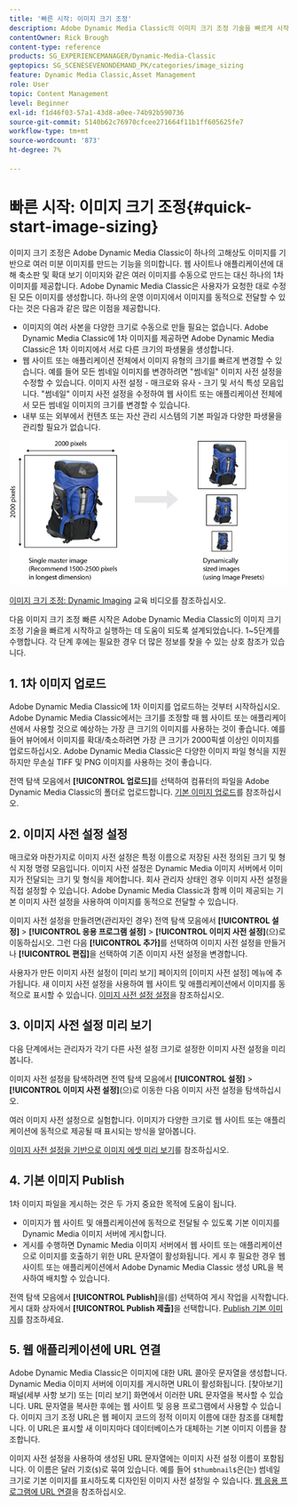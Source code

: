 ```yaml
---
title: '빠른 시작: 이미지 크기 조정'
description: Adobe Dynamic Media Classic의 이미지 크기 조정 기술을 빠르게 시작하고 실행하는 데 도움이 되는 이미지 크기 조정에 대한 소개 및 빠른 시작입니다.
contentOwner: Rick Brough
content-type: reference
products: SG_EXPERIENCEMANAGER/Dynamic-Media-Classic
geptopics: SG_SCENESEVENONDEMAND_PK/categories/image_sizing
feature: Dynamic Media Classic,Asset Management
role: User
topic: Content Management
level: Beginner
exl-id: f1d46f03-57a1-43d8-a0ee-74b92b590736
source-git-commit: 5140b62c76970cfcee271664f11b1ff605625fe7
workflow-type: tm+mt
source-wordcount: '873'
ht-degree: 7%

---
```


# 빠른 시작: 이미지 크기 조정{#quick-start-image-sizing}

이미지 크기 조정은 Adobe Dynamic Media Classic이 하나의 고해상도 이미지를 기반으로 여러 미분 이미지를 만드는 기능을 의미합니다. 웹 사이트나 애플리케이션에 대해 축소판 및 확대 보기 이미지와 같은 여러 이미지를 수동으로 만드는 대신 하나의 1차 이미지를 제공합니다. Adobe Dynamic Media Classic은 사용자가 요청한 대로 수정된 모든 이미지를 생성합니다. 하나의 운영 이미지에서 이미지를 동적으로 전달할 수 있다는 것은 다음과 같은 많은 이점을 제공합니다.

* 이미지의 여러 사본을 다양한 크기로 수동으로 만들 필요는 없습니다. Adobe Dynamic Media Classic에 1차 이미지를 제공하면 Adobe Dynamic Media Classic은 1차 이미지에서 서로 다른 크기의 파생물을 생성합니다.
* 웹 사이트 또는 애플리케이션 전체에서 이미지 유형의 크기를 빠르게 변경할 수 있습니다. 예를 들어 모든 썸네일 이미지를 변경하려면 &quot;썸네일&quot; 이미지 사전 설정을 수정할 수 있습니다. 이미지 사전 설정 - 매크로와 유사 - 크기 및 서식 특성 모음입니다. &quot;썸네일&quot; 이미지 사전 설정을 수정하여 웹 사이트 또는 애플리케이션 전체에서 모든 썸네일 이미지의 크기를 변경할 수 있습니다.
* 내부 또는 외부에서 컨텐츠 또는 자산 관리 시스템의 기본 파일과 다양한 파생물을 관리할 필요가 없습니다.

![동일한 고해상도 기본 파일에서 크기가 다른 파생 이미지를 여러 개 만들 수 있습니다.](/help/using/assets/is_derivative_sizes_popup.png)

[이미지 크기 조정: Dynamic Imaging](https://s7d5.scene7.com/s7viewers/html5/VideoViewer.html?videoserverurl=https://s7d5.scene7.com/is/content/&amp;emailurl=https://s7d5.scene7.com/s7/emailFriend&amp;serverUrl=https://s7d5.scene7.com/is/image/&amp;config=Scene7SharedAssets/Universal_HTML5_Video&amp;contenturl=https://s7d5.scene7.com/skins/&amp;asset=S7tutorials/557_Image%20Sizing_converted%20renamed_Dynamic%20Imaging-AVS) 교육 비디오를 참조하십시오.

다음 이미지 크기 조정 빠른 시작은 Adobe Dynamic Media Classic의 이미지 크기 조정 기술을 빠르게 시작하고 실행하는 데 도움이 되도록 설계되었습니다. 1~5단계를 수행합니다. 각 단계 후에는 필요한 경우 더 많은 정보를 찾을 수 있는 상호 참조가 있습니다.

## 1. 1차 이미지 업로드

Adobe Dynamic Media Classic에 1차 이미지를 업로드하는 것부터 시작하십시오. Adobe Dynamic Media Classic에서는 크기를 조정할 때 웹 사이트 또는 애플리케이션에서 사용할 것으로 예상하는 가장 큰 크기의 이미지를 사용하는 것이 좋습니다. 예를 들어 뷰어에서 이미지를 확대/축소하려면 가장 큰 크기가 2000픽셀 이상인 이미지를 업로드하십시오. Adobe Dynamic Media Classic은 다양한 이미지 파일 형식을 지원하지만 무손실 TIFF 및 PNG 이미지를 사용하는 것이 좋습니다.

전역 탐색 모음에서 **[!UICONTROL 업로드]**&#x200B;를 선택하여 컴퓨터의 파일을 Adobe Dynamic Media Classic의 폴더로 업로드합니다. [기본 이미지 업로드](uploading-master-images.md#uploading_master_images)를 참조하십시오.

## 2. 이미지 사전 설정 설정

매크로와 마찬가지로 이미지 사전 설정은 특정 이름으로 저장된 사전 정의된 크기 및 형식 지정 명령 모음입니다. 이미지 사전 설정은 Dynamic Media 이미지 서버에서 이미지가 전달되는 크기 및 형식을 제어합니다. 회사 관리자 상태인 경우 이미지 사전 설정을 직접 설정할 수 있습니다. Adobe Dynamic Media Classic과 함께 이미 제공되는 기본 이미지 사전 설정을 사용하여 이미지를 동적으로 전달할 수 있습니다.

이미지 사전 설정을 만들려면(관리자인 경우) 전역 탐색 모음에서 **[!UICONTROL 설정]** > **[!UICONTROL 응용 프로그램 설정]** > **[!UICONTROL 이미지 사전 설정]**(으)로 이동하십시오. 그런 다음 **[!UICONTROL 추가]**&#x200B;를 선택하여 이미지 사전 설정을 만들거나 **[!UICONTROL 편집]**&#x200B;을 선택하여 기존 이미지 사전 설정을 변경합니다.

사용자가 만든 이미지 사전 설정이 [미리 보기] 페이지의 [이미지 사전 설정] 메뉴에 추가됩니다. 새 이미지 사전 설정을 사용하여 웹 사이트 및 애플리케이션에서 이미지를 동적으로 표시할 수 있습니다. [이미지 사전 설정 설정](setting-image-presets.md#setting_up_image_presets)을 참조하십시오.

## 3. 이미지 사전 설정 미리 보기

다음 단계에서는 관리자가 각기 다른 사전 설정 크기로 설정한 이미지 사전 설정을 미리 봅니다.

이미지 사전 설정을 탐색하려면 전역 탐색 모음에서 **[!UICONTROL 설정]** > **[!UICONTROL 이미지 사전 설정]**(으)로 이동한 다음 이미지 사전 설정을 탐색하십시오.

여러 이미지 사전 설정으로 실험합니다. 이미지가 다양한 크기로 웹 사이트 또는 애플리케이션에 동적으로 제공될 때 표시되는 방식을 알아봅니다.

[이미지 사전 설정을 기반으로 이미지 에셋 미리 보기](previewing-asset.md#previewing_an_image_asset_based_on_its_image_preset)를 참조하십시오.

## 4. 기본 이미지 Publish

1차 이미지 파일을 게시하는 것은 두 가지 중요한 목적에 도움이 됩니다.

* 이미지가 웹 사이트 및 애플리케이션에 동적으로 전달될 수 있도록 기본 이미지를 Dynamic Media 이미지 서버에 게시합니다.
* 게시를 수행하면 Dynamic Media 이미지 서버에서 웹 사이트 또는 애플리케이션으로 이미지를 호출하기 위한 URL 문자열이 활성화됩니다. 게시 후 필요한 경우 웹 사이트 또는 애플리케이션에서 Adobe Dynamic Media Classic 생성 URL을 복사하여 배치할 수 있습니다.

전역 탐색 모음에서 **[!UICONTROL Publish]**&#x200B;을(를) 선택하여 게시 작업을 시작합니다. 게시 대화 상자에서 **[!UICONTROL Publish 제출]**&#x200B;을 선택합니다. [Publish 기본 이미지](publishing-master-images.md#publishing_master_images)를 참조하세요.

## 5. 웹 애플리케이션에 URL 연결

Adobe Dynamic Media Classic은 이미지에 대한 URL 콜아웃 문자열을 생성합니다. Dynamic Media 이미지 서버에 이미지를 게시하면 URL이 활성화됩니다. [찾아보기] 패널(세부 사항 보기) 또는 [미리 보기] 화면에서 이러한 URL 문자열을 복사할 수 있습니다. URL 문자열을 복사한 후에는 웹 사이트 및 응용 프로그램에서 사용할 수 있습니다. 이미지 크기 조정 URL은 웹 페이지 코드의 정적 이미지 이름에 대한 참조를 대체합니다. 이 URL은 표시할 새 이미지마다 데이터베이스가 대체하는 기본 이미지 이름을 참조합니다.

이미지 사전 설정을 사용하여 생성된 URL 문자열에는 이미지 사전 설정 이름이 포함됩니다. 이 이름은 달러 기호(`$`)로 묶여 있습니다. 예를 들어 `$thumbnail$`은(는) 썸네일 크기로 기본 이미지를 표시하도록 디자인된 이미지 사전 설정일 수 있습니다. [웹 응용 프로그램에 URL 연결](linking-urls-web-application.md#linking_urls_to_your_web_application)을 참조하십시오.
